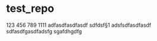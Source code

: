 # test_repo

123
456
789
1111
adfasdfasdfasdf
sdfdsf§1
adsfsdfasdfasdf
sdfasdfgasdfadsfg
sgafdhgdfg
